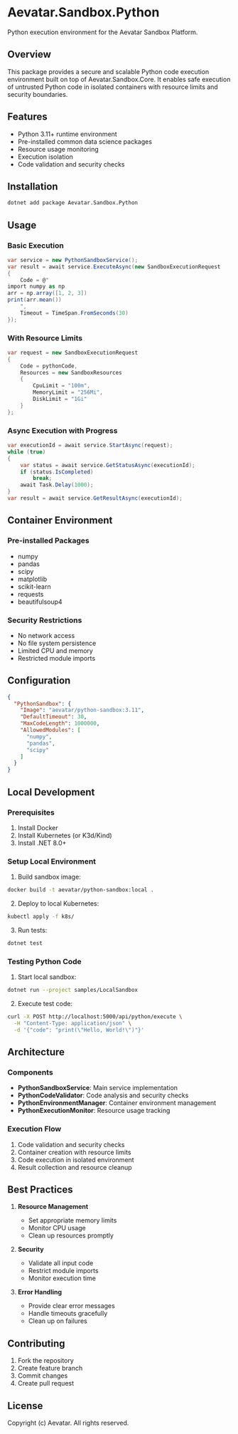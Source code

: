 # Aevatar.Sandbox.Python

Python execution environment for the Aevatar Sandbox Platform.

## Overview

This package provides a secure and scalable Python code execution environment built on top of Aevatar.Sandbox.Core. It enables safe execution of untrusted Python code in isolated containers with resource limits and security boundaries.

## Features

- Python 3.11+ runtime environment
- Pre-installed common data science packages
- Resource usage monitoring
- Execution isolation
- Code validation and security checks

## Installation

```bash
dotnet add package Aevatar.Sandbox.Python
```

## Usage

### Basic Execution

```csharp
var service = new PythonSandboxService();
var result = await service.ExecuteAsync(new SandboxExecutionRequest
{
    Code = @"
import numpy as np
arr = np.array([1, 2, 3])
print(arr.mean())
    ",
    Timeout = TimeSpan.FromSeconds(30)
});
```

### With Resource Limits

```csharp
var request = new SandboxExecutionRequest
{
    Code = pythonCode,
    Resources = new SandboxResources
    {
        CpuLimit = "100m",
        MemoryLimit = "256Mi",
        DiskLimit = "1Gi"
    }
};
```

### Async Execution with Progress

```csharp
var executionId = await service.StartAsync(request);
while (true)
{
    var status = await service.GetStatusAsync(executionId);
    if (status.IsCompleted)
        break;
    await Task.Delay(1000);
}
var result = await service.GetResultAsync(executionId);
```

## Container Environment

### Pre-installed Packages

- numpy
- pandas
- scipy
- matplotlib
- scikit-learn
- requests
- beautifulsoup4

### Security Restrictions

- No network access
- No file system persistence
- Limited CPU and memory
- Restricted module imports

## Configuration

```json
{
  "PythonSandbox": {
    "Image": "aevatar/python-sandbox:3.11",
    "DefaultTimeout": 30,
    "MaxCodeLength": 1000000,
    "AllowedModules": [
      "numpy",
      "pandas",
      "scipy"
    ]
  }
}
```

## Local Development

### Prerequisites

1. Install Docker
2. Install Kubernetes (or K3d/Kind)
3. Install .NET 8.0+

### Setup Local Environment

1. Build sandbox image:
```bash
docker build -t aevatar/python-sandbox:local .
```

2. Deploy to local Kubernetes:
```bash
kubectl apply -f k8s/
```

3. Run tests:
```bash
dotnet test
```

### Testing Python Code

1. Start local sandbox:
```bash
dotnet run --project samples/LocalSandbox
```

2. Execute test code:
```bash
curl -X POST http://localhost:5000/api/python/execute \
  -H "Content-Type: application/json" \
  -d '{"code": "print(\"Hello, World!\")"}'
```

## Architecture

### Components

- **PythonSandboxService**: Main service implementation
- **PythonCodeValidator**: Code analysis and security checks
- **PythonEnvironmentManager**: Container environment management
- **PythonExecutionMonitor**: Resource usage tracking

### Execution Flow

1. Code validation and security checks
2. Container creation with resource limits
3. Code execution in isolated environment
4. Result collection and resource cleanup

## Best Practices

1. **Resource Management**
   - Set appropriate memory limits
   - Monitor CPU usage
   - Clean up resources promptly

2. **Security**
   - Validate all input code
   - Restrict module imports
   - Monitor execution time

3. **Error Handling**
   - Provide clear error messages
   - Handle timeouts gracefully
   - Clean up on failures

## Contributing

1. Fork the repository
2. Create feature branch
3. Commit changes
4. Create pull request

## License

Copyright (c) Aevatar. All rights reserved.